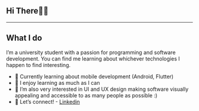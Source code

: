## Hi There👋🏾
---

## What I do

I’m a university student with a passion for programming and software development. You can find me learning about whichever technologies I happen to find interesting.

- 📱 Currently learning about mobile development (Android, Flutter)
- 🌳 I enjoy learning as much as I can
- 🎨 I’m also very interested in UI and UX design making software visually appealing and accessible to as many people as possible :)
- 🔗 Let’s connect! - [Linkedin](http://www.linkedin.com/in/eyramekpe)
